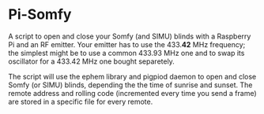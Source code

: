 # Pi-Somfy
A script to open and close your Somfy (and SIMU) blinds with a Raspberry Pi and an RF emitter. Your emitter has to use the 433.__42__ MHz frequency; the simplest might be to use a common 433.93 MHz one and to swap its oscillator for a 433.42 MHz one bought separetely.

The script will use the ephem library and pigpiod daemon to open and close Somfy (or SIMU) blinds, depending the the time of sunrise and sunset.
The remote address and rolling code (incremented every time you send a frame) are stored in a specific file for every remote.
